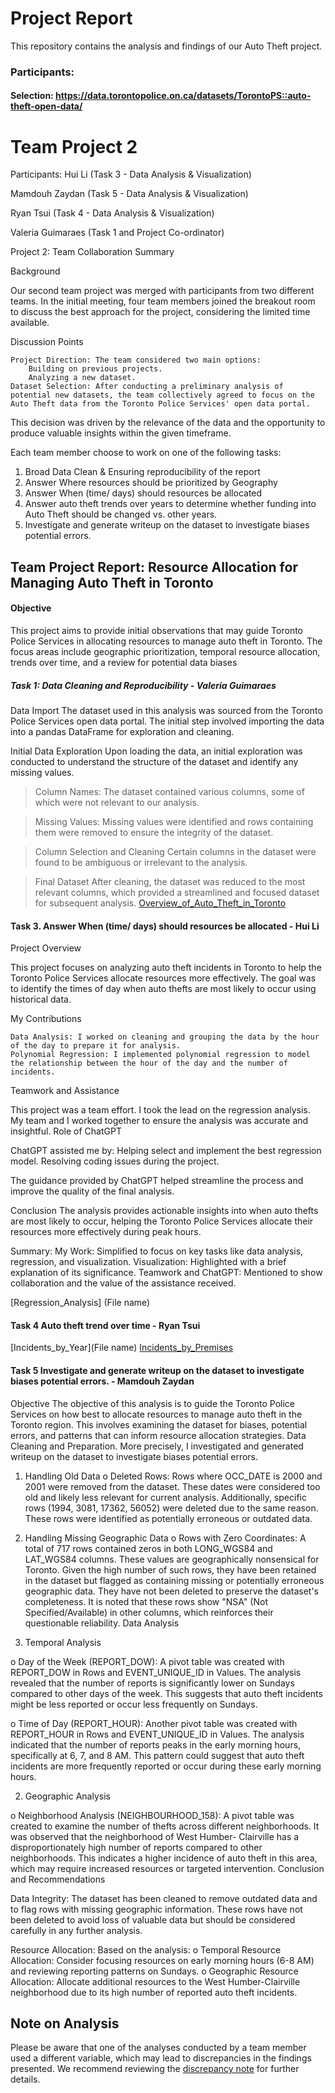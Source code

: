 # Project Report

This repository contains the analysis and findings of our Auto Theft project.
### Participants: 

#### Selection: https://data.torontopolice.on.ca/datasets/TorontoPS::auto-theft-open-data/


# Team Project 2

Participants:
Hui Li (Task 3 - Data Analysis & Visualization)

Mamdouh Zaydan (Task 5 - Data Analysis & Visualization)

Ryan Tsui (Task 4 - Data Analysis & Visualization)

Valeria Guimaraes (Task 1 and Project Co-ordinator)

Project 2: Team Collaboration Summary

Background

Our second team project was merged with participants from two different teams. In the initial meeting, four team members joined the breakout room to discuss the best approach for the project, considering the limited time available.

Discussion Points

    Project Direction: The team considered two main options:
        Building on previous projects.
        Analyzing a new dataset.
    Dataset Selection: After conducting a preliminary analysis of potential new datasets, the team collectively agreed to focus on the Auto Theft data from the Toronto Police Services' open data portal.

This decision was driven by the relevance of the data and the opportunity to produce valuable insights within the given timeframe.

Each team member choose to work on one of the following tasks:
1. Broad Data Clean & Ensuring reproducibility of the report
2. Answer Where resources should be prioritized by Geography
3. Answer When (time/ days) should resources be allocated
4. Answer auto theft trends over years to determine whether funding into Auto Theft should be changed vs. other years.
5. Investigate and generate writeup on the dataset to investigate biases potential errors.

## Team Project Report: Resource Allocation for Managing Auto Theft in Toronto

#### Objective

This project aims to provide initial observations that may guide Toronto Police Services in allocating resources to manage auto theft in Toronto. The focus areas include geographic prioritization, temporal resource allocation, trends over time, and a review for potential data biases

##### Task 1: Data Cleaning and Reproducibility - Valeria Guimaraes
Data Import
The dataset used in this analysis was sourced from the Toronto Police Services open data portal. The initial step involved importing the data into a pandas DataFrame for exploration and cleaning.

Initial Data Exploration
Upon loading the data, an initial exploration was conducted to understand the structure of the dataset and identify any missing values.

> Column Names: The dataset contained various columns, some of which were not relevant to our analysis.

> Missing Values: Missing values were identified and rows containing them were removed to ensure the integrity of the dataset.

> Column Selection and Cleaning
Certain columns in the dataset were found to be ambiguous or irrelevant to the analysis. 

> Final Dataset
After cleaning, the dataset was reduced to the most relevant columns, which provided a streamlined and focused dataset for subsequent analysis.
[Overview_of_Auto_Theft_in_Toronto](Overview%20of%20Auto%20Theft%20in%20Toronto.png)

#### Task 3. Answer When (time/ days) should resources be allocated - Hui Li

Project Overview

This project focuses on analyzing auto theft incidents in Toronto to help the Toronto Police Services allocate resources more effectively. The goal was to identify the times of day when auto thefts are most likely to occur using historical data.

My Contributions

    Data Analysis: I worked on cleaning and grouping the data by the hour of the day to prepare it for analysis.
    Polynomial Regression: I implemented polynomial regression to model the relationship between the hour of the day and the number of incidents.



Teamwork and Assistance

This project was a team effort. I took the lead on the regression analysis. My team and I worked together to ensure the analysis was accurate and insightful.
Role of ChatGPT

ChatGPT assisted me by:
    Helping select and implement the best regression model.
    Resolving coding issues during the project.

The guidance provided by ChatGPT helped streamline the process and improve the quality of the final analysis.

Conclusion
The analysis provides actionable insights into when auto thefts are most likely to occur, helping the Toronto Police Services allocate their resources more effectively during peak hours.

Summary:
    My Work: Simplified to focus on key tasks like data analysis, regression, and visualization.
    Visualization: Highlighted with a brief explanation of its significance.
    Teamwork and ChatGPT: Mentioned to show collaboration and the value of the assistance received.

[Regression_Analysis] (File name)

#### Task 4 Auto theft trend over time  - Ryan Tsui
[Incidents_by_Year](File name)
[Incidents_by_Premises](src/premises_type.png)


#### Task 5 Investigate and generate writeup on the dataset to investigate biases potential errors.  - Mamdouh Zaydan

Objective
The objective of this analysis is to guide the Toronto Police Services on how best to allocate
resources to manage auto theft in the Toronto region. This involves examining the dataset for
biases, potential errors, and patterns that can inform resource allocation strategies.
Data Cleaning and Preparation. More precisely, I investigated and generated writeup on the dataset to investigate biases potential errors.

1. Handling Old Data
o Deleted Rows: Rows where OCC_DATE is 2000 and 2001 were removed from the
dataset. These dates were considered too old and likely less relevant for current
analysis. Additionally, specific rows (1994, 3081, 17362, 56052) were deleted
due to the same reason. These rows were identified as potentially erroneous or
outdated data.

2. Handling Missing Geographic Data
o Rows with Zero Coordinates: A total of 717 rows contained zeros in both
LONG_WGS84 and LAT_WGS84 columns. These values are geographically
nonsensical for Toronto. Given the high number of such rows, they have been
retained in the dataset but flagged as containing missing or potentially erroneous
geographic data. They have not been deleted to preserve the dataset's
completeness. It is noted that these rows show "NSA" (Not Specified/Available)
in other columns, which reinforces their questionable reliability.
Data Analysis
1. Temporal Analysis

o Day of the Week (REPORT_DOW):
A pivot table was created with REPORT_DOW in Rows and
EVENT_UNIQUE_ID in Values. The analysis revealed that the number of
reports is significantly lower on Sundays compared to other days of the
week. This suggests that auto theft incidents might be less reported or
occur less frequently on Sundays.

o Time of Day (REPORT_HOUR):
Another pivot table was created with REPORT_HOUR in Rows and
EVENT_UNIQUE_ID in Values. The analysis indicated that the number of
reports peaks in the early morning hours, specifically at 6, 7, and 8 AM.
This pattern could suggest that auto theft incidents are more frequently
reported or occur during these early morning hours.

2. Geographic Analysis

o Neighborhood Analysis (NEIGHBOURHOOD_158):
A pivot table was created to examine the number of thefts across different
neighborhoods. It was observed that the neighborhood of West Humber-
Clairville has a disproportionately high number of reports compared to
other neighborhoods. This indicates a higher incidence of auto theft in this
area, which may require increased resources or targeted intervention.
Conclusion and Recommendations

Data Integrity: The dataset has been cleaned to remove outdated data and to flag rows
with missing geographic information. These rows have not been deleted to avoid loss of
valuable data but should be considered carefully in any further analysis.

Resource Allocation: Based on the analysis:
o Temporal Resource Allocation: Consider focusing resources on early morning
hours (6-8 AM) and reviewing reporting patterns on Sundays.
o Geographic Resource Allocation: Allocate additional resources to the West
Humber-Clairville neighborhood due to its high number of reported auto theft
incidents.



## Note on Analysis

Please be aware that one of the analyses conducted by a team member used a different variable, which may lead to discrepancies in the findings presented. We recommend reviewing the [discrepancy note](.src/discrepancy_note.md) for further details.



